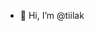 - 👋 Hi, I’m @tiilak

<!---
tiilak/tiilak is a ✨ special ✨ repository because its `README.md` (this file) appears on your GitHub profile.
You can click the Preview link to take a look at your changes.
--->
